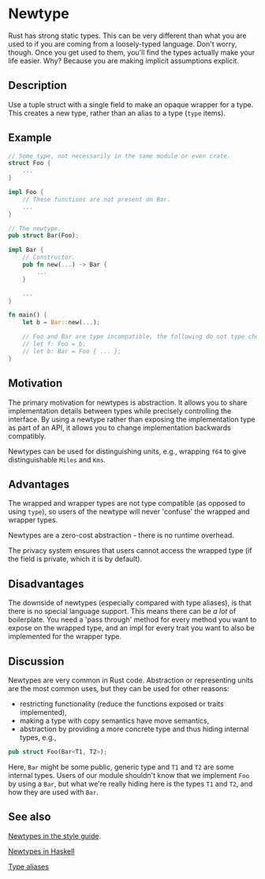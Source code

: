 # Newtype

Rust has strong static types. This can be very different than what you are used to if you are coming from a loosely-typed language. Don't worry, though. Once you get used to them, you'll find the types actually make your life easier. Why? Because you are making implicit assumptions explicit.

## Description

Use a tuple struct with a single field to make an opaque wrapper for a type.
This creates a new type, rather than an alias to a type (`type` items).

## Example

```rust
// Some type, not necessarily in the same module or even crate.
struct Foo {
    ...
}

impl Foo {
    // These functions are not present on Bar.
    ...
}

// The newtype.
pub struct Bar(Foo);

impl Bar {
    // Constructor.
    pub fn new(...) -> Bar {
        ...
    }

    ...
}

fn main() {
    let b = Bar::new(...);

    // Foo and Bar are type incompatible, the following do not type check.
    // let f: Foo = b;
    // let b: Bar = Foo { ... };
}
```


## Motivation

The primary motivation for newtypes is abstraction. It allows you to share
implementation details between types while precisely controlling the interface.
By using a newtype rather than exposing the implementation type as part of an
API, it allows you to change implementation backwards compatibly.

Newtypes can be used for distinguishing units, e.g., wrapping `f64` to give
distinguishable `Miles` and `Kms`.


## Advantages

The wrapped and wrapper types are not type compatible (as opposed to using
`type`), so users of the newtype will never 'confuse' the wrapped and wrapper
types.

Newtypes are a zero-cost abstraction - there is no runtime overhead.

The privacy system ensures that users cannot access the wrapped type (if the
field is private, which it is by default).

## Disadvantages

The downside of newtypes (especially compared with type aliases), is that there
is no special language support. This means there can be *a lot* of boilerplate.
You need a 'pass through' method for every method you want to expose on the
wrapped type, and an impl for every trait you want to also be implemented for
the wrapper type.


## Discussion

Newtypes are very common in Rust code. Abstraction or representing units are the
most common uses, but they can be used for other reasons:

* restricting functionality (reduce the functions exposed or traits implemented),
* making a type with copy semantics have move semantics,
* abstraction by providing a more concrete type and thus hiding internal types, e.g.,

```rust
pub struct Foo(Bar<T1, T2>);
```

Here, `Bar` might be some public, generic type and `T1` and `T2` are some internal types. Users of our module shouldn't know that we implement `Foo` by using a `Bar`, but what we're really hiding here is the types `T1` and `T2`, and how they are used with `Bar`.


## See also

[Newtypes in the style guide](https://doc.rust-lang.org/1.0.0/style/features/types/newtype.html).

[Newtypes in Haskell](https://wiki.haskell.org/Newtype)

[Type aliases](https://doc.rust-lang.org/stable/book/ch19-04-advanced-types.html#creating-type-synonyms-with-type-aliases)
